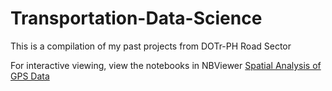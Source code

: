 # Transportation-Data-Science
This is a compilation of my past projects from DOTr-PH Road Sector

For interactive viewing, view the notebooks in NBViewer
[Spatial Analysis of GPS Data](https://nbviewer.org/github/pjcroxas/Transportation-Data-Science/blob/main/Spatial_Modeling_of_Taxi_GPS_Data.ipynb)
